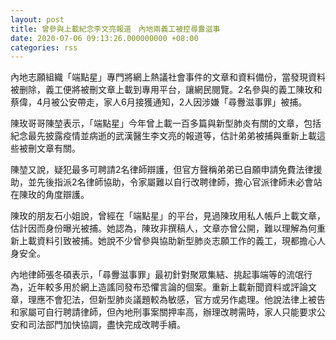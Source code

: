 ```yaml
---
layout: post
title: 曾參與上載紀念李文亮報道　內地兩義工被控尋釁滋事
date: 2020-07-06 09:13:26.000000000 +08:00
categories: rss
---
```


內地志願組織「端點星」專門將網上熱議社會事件的文章和資料備份，當發現資料被删除，義工便將被刪文章上載到專用平台，讓網民閱覽。2名參與的義工陳玫和蔡偉，4月被公安帶走，家人6月接獲通知，2人因涉嫌「尋釁滋事罪」被捕。

陳玫哥哥陳堃表示，「端點星」今年曾上載一百多篇與新型肺炎有關的文章，包括紀念最先披露疫情並病逝的武漢醫生李文亮的報道等，估計弟弟被捕與重新上載這些被刪文章有關。

陳堃又說，疑犯最多可聘請2名律師辯護，但官方聲稱弟弟已自願申請免費法律援助，並先後指派2名律師協助，令家屬難以自行改聘律師，擔心官派律師未必會站在陳玫的角度辯護。

陳玫的朋友石小姐說，曾經在「端點星」的平台，見過陳玫用私人帳戶上載文章，估計因而身份曝光被捕。她認為，陳玫非撰稿人，文章亦曾公開，難以理解為何重新上載資料引致被捕。她說不少曾參與協助新型肺炎志願工作的義工，現都擔心人身安全。

內地律師張冬碩表示，「尋釁滋事罪」最初針對聚眾集結、挑起事端等的流氓行為，近年較多用於網上造謠同發布恐懼言論的個案。重新上載新聞資料或評論文章，理應不會犯法，但新型肺炎議題較為敏感，官方或另作處理。他說法律上被告和家屬可自行聘請律師，但內地刑事案關押率高，辦理改聘需時，家人只能要求公安和司法部門加快協調，盡快完成改聘手續。
